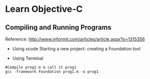 # Learn Objective-C


## Compiling and Running Programs
Reference: http://www.informit.com/articles/article.aspx?p=1315356

- Using xcode
Starting a new project: creating a Foundation tool

- Using Terminal
```
#Compile prog1.m & call it prog1
gcc -framework Foundation prog1.m -o prog1
```